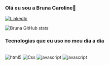 ### Olá eu sou a Bruna Caroline👋

[![LinkedIn](https://img.shields.io/badge/LinkedIn-0077B5?style=for-the-badge&logo=linkedin&logoColor=white)](https://linkedin.com/in/bruna-caroline-benedito)

![Bruna GitHub stats](https://github-readme-stats.vercel.app/api?username=BrunaCarolinee&show_icons=true&theme=onedark)


### Tecnologias que eu uso no meu dia a dia 

<div style= "display: inline_block"><br/>
  <img align="center" alt="html5" src="https://img.shields.io/badge/HTML5-E34F26?style=for-the-badge&logo=html5&logoColor=white">
  <img align="center" alt="Css" src="https://img.shields.io/badge/CSS3-1572B6?style=for-the-badge&logo=css3&logoColor=white">
  <img align="center" alt="javascript" src="https://img.shields.io/badge/JavaScript-F7DF1E?style=for-the-badge&logo=javascript&logoColor=black">
  <img align="center" alt="javascript" src="https://img.shields.io/badge/React-20232A?style=for-the-badge&logo=react&logoColor=61DAFB">
</div>


